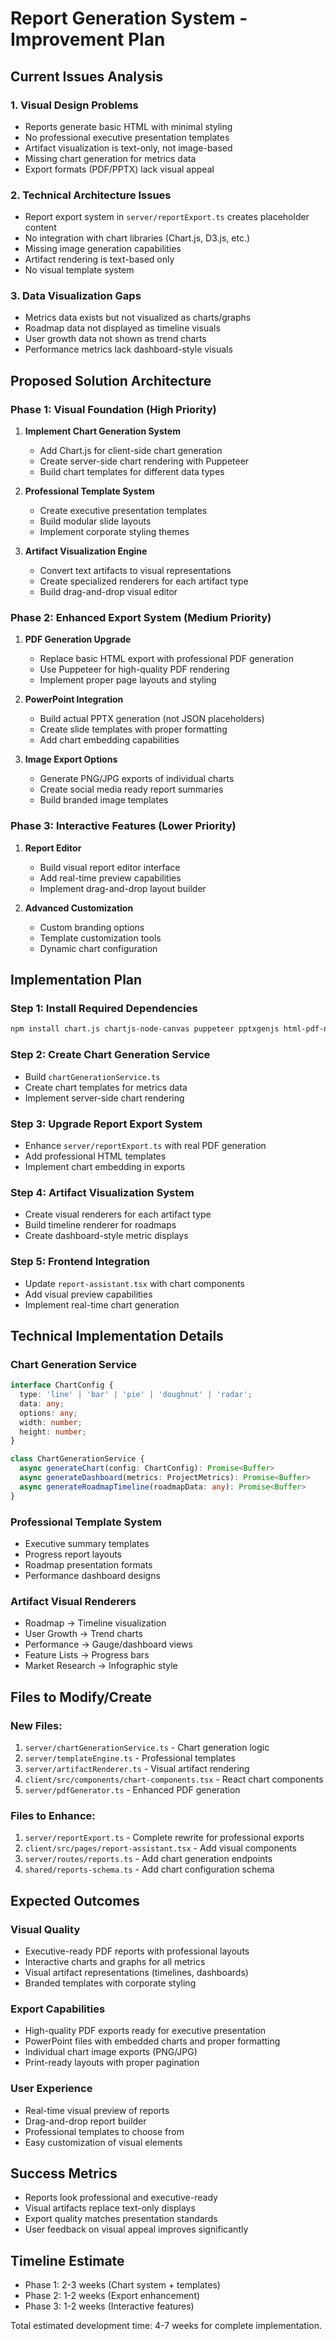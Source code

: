 
# Report Generation System - Improvement Plan

## Current Issues Analysis

### 1. Visual Design Problems
- Reports generate basic HTML with minimal styling
- No professional executive presentation templates
- Artifact visualization is text-only, not image-based
- Missing chart generation for metrics data
- Export formats (PDF/PPTX) lack visual appeal

### 2. Technical Architecture Issues
- Report export system in `server/reportExport.ts` creates placeholder content
- No integration with chart libraries (Chart.js, D3.js, etc.)
- Missing image generation capabilities
- Artifact rendering is text-based only
- No visual template system

### 3. Data Visualization Gaps
- Metrics data exists but not visualized as charts/graphs
- Roadmap data not displayed as timeline visuals
- User growth data not shown as trend charts
- Performance metrics lack dashboard-style visuals

## Proposed Solution Architecture

### Phase 1: Visual Foundation (High Priority)
1. **Implement Chart Generation System**
   - Add Chart.js for client-side chart generation
   - Create server-side chart rendering with Puppeteer
   - Build chart templates for different data types

2. **Professional Template System**
   - Create executive presentation templates
   - Build modular slide layouts
   - Implement corporate styling themes

3. **Artifact Visualization Engine**
   - Convert text artifacts to visual representations
   - Create specialized renderers for each artifact type
   - Build drag-and-drop visual editor

### Phase 2: Enhanced Export System (Medium Priority)
1. **PDF Generation Upgrade**
   - Replace basic HTML export with professional PDF generation
   - Use Puppeteer for high-quality PDF rendering
   - Implement proper page layouts and styling

2. **PowerPoint Integration**
   - Build actual PPTX generation (not JSON placeholders)
   - Create slide templates with proper formatting
   - Add chart embedding capabilities

3. **Image Export Options**
   - Generate PNG/JPG exports of individual charts
   - Create social media ready report summaries
   - Build branded image templates

### Phase 3: Interactive Features (Lower Priority)
1. **Report Editor**
   - Build visual report editor interface
   - Add real-time preview capabilities
   - Implement drag-and-drop layout builder

2. **Advanced Customization**
   - Custom branding options
   - Template customization tools
   - Dynamic chart configuration

## Implementation Plan

### Step 1: Install Required Dependencies
```bash
npm install chart.js chartjs-node-canvas puppeteer pptxgenjs html-pdf-node
```

### Step 2: Create Chart Generation Service
- Build `chartGenerationService.ts`
- Create chart templates for metrics data
- Implement server-side chart rendering

### Step 3: Upgrade Report Export System
- Enhance `server/reportExport.ts` with real PDF generation
- Add professional HTML templates
- Implement chart embedding in exports

### Step 4: Artifact Visualization System
- Create visual renderers for each artifact type
- Build timeline renderer for roadmaps
- Create dashboard-style metric displays

### Step 5: Frontend Integration
- Update `report-assistant.tsx` with chart components
- Add visual preview capabilities
- Implement real-time chart generation

## Technical Implementation Details

### Chart Generation Service
```typescript
interface ChartConfig {
  type: 'line' | 'bar' | 'pie' | 'doughnut' | 'radar';
  data: any;
  options: any;
  width: number;
  height: number;
}

class ChartGenerationService {
  async generateChart(config: ChartConfig): Promise<Buffer>
  async generateDashboard(metrics: ProjectMetrics): Promise<Buffer>
  async generateRoadmapTimeline(roadmapData: any): Promise<Buffer>
}
```

### Professional Template System
- Executive summary templates
- Progress report layouts
- Roadmap presentation formats
- Performance dashboard designs

### Artifact Visual Renderers
- Roadmap → Timeline visualization
- User Growth → Trend charts
- Performance → Gauge/dashboard views
- Feature Lists → Progress bars
- Market Research → Infographic style

## Files to Modify/Create

### New Files:
1. `server/chartGenerationService.ts` - Chart generation logic
2. `server/templateEngine.ts` - Professional templates
3. `server/artifactRenderer.ts` - Visual artifact rendering
4. `client/src/components/chart-components.tsx` - React chart components
5. `server/pdfGenerator.ts` - Enhanced PDF generation

### Files to Enhance:
1. `server/reportExport.ts` - Complete rewrite for professional exports
2. `client/src/pages/report-assistant.tsx` - Add visual components
3. `server/routes/reports.ts` - Add chart generation endpoints
4. `shared/reports-schema.ts` - Add chart configuration schema

## Expected Outcomes

### Visual Quality
- Executive-ready PDF reports with professional layouts
- Interactive charts and graphs for all metrics
- Visual artifact representations (timelines, dashboards)
- Branded templates with corporate styling

### Export Capabilities
- High-quality PDF exports ready for executive presentation
- PowerPoint files with embedded charts and proper formatting
- Individual chart image exports (PNG/JPG)
- Print-ready layouts with proper pagination

### User Experience
- Real-time visual preview of reports
- Drag-and-drop report builder
- Professional templates to choose from
- Easy customization of visual elements

## Success Metrics
- Reports look professional and executive-ready
- Visual artifacts replace text-only displays
- Export quality matches presentation standards
- User feedback on visual appeal improves significantly

## Timeline Estimate
- Phase 1: 2-3 weeks (Chart system + templates)
- Phase 2: 1-2 weeks (Export enhancement)
- Phase 3: 1-2 weeks (Interactive features)

Total estimated development time: 4-7 weeks for complete implementation.
